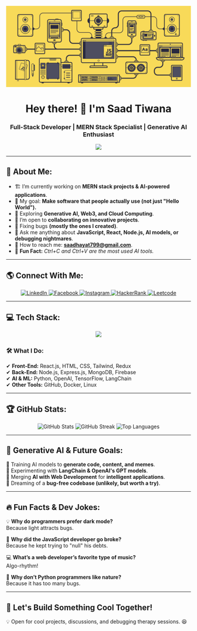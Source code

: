 ![MasterHead](https://raw.githubusercontent.com/muhammadnurulahsan/muhammadnurulahsan/main/ahsan.gif)
<h1 align="center">Hey there! 👋 I'm Saad Tiwana</h1>
<h3 align="center">Full-Stack Developer | MERN Stack Specialist | Generative AI Enthusiast</h3>

<p align="center">
  <img src="https://readme-typing-svg.herokuapp.com?color=%2336BCF7&size=30&center=true&vCenter=true&width=700&height=50&lines=Passionate+about+building+things+that+work!;Turning+coffee+into+code...+and+bugs.;Web+Development+%7C+AI+%7C+MERN+Stack;100%25+Debugging%2C+0%25+Regret!+%F0%9F%98%8E" />
</p>

---

## 🚀 About Me:
- 🏗️ I’m currently working on **MERN stack projects & AI-powered applications**.
- 🎯 My goal: **Make software that people actually use (not just "Hello World").**
- 🤖 Exploring **Generative AI, Web3, and Cloud Computing**.
- 👯 I’m open to **collaborating on innovative projects**.
- 🐞 Fixing bugs **(mostly the ones I created)**.
- 💬 Ask me anything about **JavaScript, React, Node.js, AI models, or debugging nightmares**.
- 📩 How to reach me: **saadhayat799@gmail.com**.
- 🧠 **Fun Fact:** *Ctrl+C and Ctrl+V are the most used AI tools.*  

---

## 🌎 Connect With Me:
<p align="center">
  <a href="https://www.linkedin.com/in/malik-saad-hayat-276370277/" target="_blank">
    <img src="https://img.shields.io/badge/LinkedIn-%230077B5.svg?style=for-the-badge&logo=linkedin&logoColor=white" alt="LinkedIn" />
  </a>
  <a href="https://www.facebook.com/profile.php?id=100084420220302" target="_blank">
    <img src="https://img.shields.io/badge/Facebook-%231877F2.svg?style=for-the-badge&logo=facebook&logoColor=white" alt="Facebook" />
  </a>
  <a href="https://instagram.com/saadhtiwana" target="_blank">
    <img src="https://img.shields.io/badge/Instagram-%23E4405F.svg?style=for-the-badge&logo=instagram&logoColor=white" alt="Instagram" />
  </a>
  <a href="https://www.hackerrank.com/saadhayat799" target="_blank">
    <img src="https://img.shields.io/badge/HackerRank-2EC866?style=for-the-badge&logo=hackerrank&logoColor=white" alt="HackerRank" />
  </a>
  <a href="https://www.leetcode.com/saadhtiwana" target="_blank">
    <img src="https://img.shields.io/badge/LeetCode-FFA116?style=for-the-badge&logo=leetcode&logoColor=white" alt="Leetcode" />
  </a>
</p>

---

## 💻 Tech Stack:
<p align="center">
  <img src="https://skillicons.dev/icons?i=js,react,nodejs,express,mongodb,python,java,git,linux,docker,figma" />
</p>

### 🛠️ What I Do:
✔ **Front-End:** React.js, HTML, CSS, Tailwind, Redux  
✔ **Back-End:** Node.js, Express.js, MongoDB, Firebase  
✔ **AI & ML:** Python, OpenAI, TensorFlow, LangChain  
✔ **Other Tools:** GitHub, Docker, Linux  

---

## 🏆 GitHub Stats:
<p align="center">
  <img src="https://github-readme-stats.vercel.app/api?username=saadhtiwana&show_icons=true&theme=radical" alt="GitHub Stats" />
  <img src="https://github-readme-streak-stats.herokuapp.com/?user=saadhtiwana&theme=radical" alt="GitHub Streak" />
  <img src="https://github-readme-stats.vercel.app/api/top-langs/?username=saadhtiwana&layout=compact&theme=radical" alt="Top Languages" />
</p>


---

## 🤖 Generative AI & Future Goals:
🔹 Training AI models to **generate code, content, and memes**.  
🔹 Experimenting with **LangChain & OpenAI's GPT models**.  
🔹 Merging **AI with Web Development** for **intelligent applications**.  
🔹 Dreaming of a **bug-free codebase (unlikely, but worth a try)**.  

---

## 🔥 Fun Facts & Dev Jokes:
💡 **Why do programmers prefer dark mode?**  
Because light attracts bugs.  

🚀 **Why did the JavaScript developer go broke?**  
Because he kept trying to "null" his debts.  

💻 **What’s a web developer’s favorite type of music?**  
Algo-rhythm!  

🐍 **Why don’t Python programmers like nature?**  
Because it has too many bugs.  

---

## 🚀 Let's Build Something Cool Together!
💡 Open for cool projects, discussions, and debugging therapy sessions. 😆